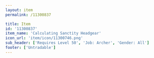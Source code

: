 ```yaml
---
layout: item
permalink: /11300837

title: Item
id: '11300837'
item_name: 'Calculating Sanctity Headgear'
icon_url: 'item/icon/11300746.png'
sub_header: ['Requires Level 50', 'Job: Archer', 'Gender: All']
footer: ['Untradable']
---
```

